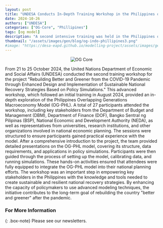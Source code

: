 ```yaml
---
layout: post
title: "UNDESA Conducts In-Depth Training Workshop in the Philippines on Policy Simulations"
date: 2024-10-26
authors: ["UNDESA"]
categories: ["OG-Core", "Phillipines"]
tags: [og model]
description: "A second intensive training was held in the Philippines on national recovery simulations using OG-PHL."
thumbnail: "/assets/images/gen/blog/og-indo-phillipines3.png"
#image: "https://desa-eapd.github.io/modelling-project/assets/images/gen/blog/og-indo-phillipines3.png"
---
```

<p align="center">
  <img src="https://desa-eapd.github.io/modelling-project/assets/images/gen/blog/og-indo-phillipines3.png" alt="OG Core" />
</p>

From 21 to 25 October 2024, the United Nations Department of Economic and Social Affairs (UNDESA) conducted the second training workshop for the project "Rebuilding Better and Greener from the COVID-19 Pandemic through Enhanced Design and Implementation of Sustainable National Recovery Strategies Based on Policy Simulations." This advanced workshop, which followed an initial training in August 2024, provided an in-depth exploration of the Philippines Overlapping Generations Macroeconomy Model (OG-PHL).
A total of 27 participants attended the workshop, including key stakeholders from the Department of Budget and Management (DBM), Department of Finance (DOF), Bangko Sentral ng Pilipinas (BSP), National Economic and Development Authority (NEDA), as well as representatives from universities, research institutions, and other organizations involved in national economic planning.
The sessions were structured to ensure participants gained practical experience with the model. After a comprehensive introduction to the project, the team provided detailed presentations on the OG-PHL model, covering its structure, data requirements, and applications in policy simulations. Participants were then guided through the process of setting up the model, calibrating data, and running simulations. These hands-on activities ensured that attendees were fully equipped to integrate the OG-PHL model into their national planning efforts.
The workshop was an important step in empowering key stakeholders in the Philippines with the knowledge and tools needed to create sustainable and resilient national recovery strategies. By enhancing the capacity of policymakers to use advanced modeling techniques, the initiative contributes to the long-term goal of rebuilding the country "better and greener" after the pandemic.

### For More Information

{: .box-note}
Please see our newsletters.
